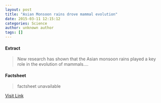 ```yaml
---
layout: post
title: "Asian Monsoon rains drove mammal evolution"
date: 2015-03-11 12:15:12
categories: Science
author: unknown author
tags: []
---
```



#### Extract
>New research has shown that the Asian monsoon rains played a key role in the evolution of mammals....

#### Factsheet
>factsheet unavailable

[Visit Link](http://feeds.sciencedaily.com/~r/sciencedaily/~3/FV2sz5QbYlw/150311081512.htm)


